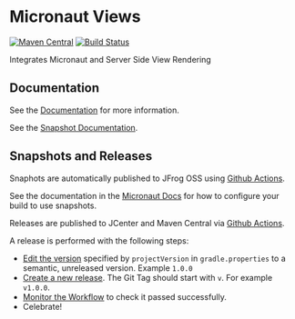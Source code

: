 # Micronaut Views #

[![Maven Central](https://img.shields.io/maven-central/v/io.micronaut/micronaut-views.svg?label=Maven%20Central)](https://search.maven.org/search?q=g:%22io.micronaut%22%20AND%20a:%22micronaut-views%22)
[![Build Status](https://github.com/micronaut-projects/micronaut-views/workflows/Java%20CI/badge.svg)](https://github.com/micronaut-projects/micronaut-views/actions)

Integrates Micronaut and Server Side View Rendering

## Documentation

See the [Documentation](https://micronaut-projects.github.io/micronaut-views/latest/guide) for more information.

See the [Snapshot Documentation](https://micronaut-projects.github.io/micronaut-views/snapshot/guide).

## Snapshots and Releases

Snaphots are automatically published to JFrog OSS using [Github Actions](https://github.com/micronaut-projects/micronaut-views/actions).

See the documentation in the [Micronaut Docs](https://docs.micronaut.io/latest/guide/index.html#usingsnapshots) for how to configure your build to use snapshots.

Releases are published to JCenter and Maven Central via [Github Actions](https://github.com/micronaut-projects/micronaut-views/actions).

A release is performed with the following steps:

- [Edit the version](https://github.com/micronaut-projects/micronaut-views/edit/master/gradle.properties) specified by `projectVersion` in `gradle.properties` to a semantic, unreleased version. Example `1.0.0`
- [Create a new release](https://github.com/micronaut-projects/micronaut-views/releases/new). The Git Tag should start with `v`. For example `v1.0.0`.
- [Monitor the Workflow](https://github.com/micronaut-projects/micronaut-views/actions?query=workflow%3ARelease) to check it passed successfully.
- Celebrate!
